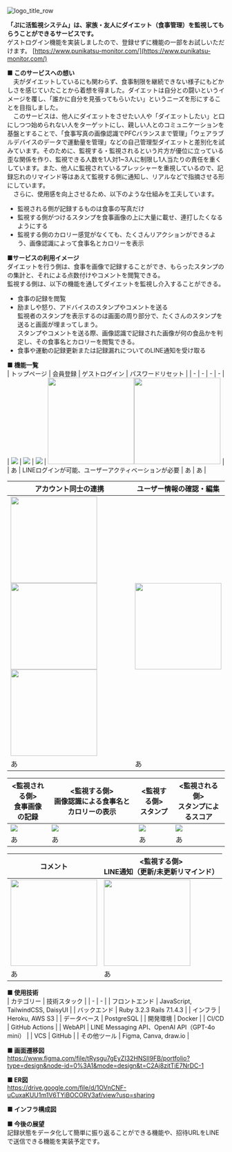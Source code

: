 ![logo_title_row](https://github.com/user-attachments/assets/97371bf0-b5e9-4beb-908d-af11ca61f57a)

**「ぷに活監視システム」は、家族・友人にダイエット（食事管理）を監視してもらうことができるサービスです。**  
ゲストログイン機能を実装しましたので、登録せずに機能の一部をお試しいただけます。
[https://www.punikatsu-monitor.com/](https://www.punikatsu-monitor.com/)

**■ このサービスへの想い**  
　夫がダイエットしているにも関わらず、食事制限を継続できない様子にもどかしさを感じていたことから着想を得ました。ダイエットは自分との闘いというイメージを覆し、「誰かに自分を見張ってもらいたい」というニーズを形にすることを目指しました。  
　このサービスは、他人にダイエットをさせたい人や「ダイエットしたい」と口にしつつ始められない人をターゲットにし、親しい人とのコミュニケーションを基盤とすることで、「食事写真の画像認識でPFCバランスまで管理」「ウェアラブルデバイスのデータで運動量を管理」などの自己管理型ダイエットと差別化を試みています。そのために、監視する・監視されるという片方が優位に立っている歪な関係を作り、監視できる人数を1人対1~3人に制限し1人当たりの責任を重くしています。また、他人に監視されているプレッシャーを重視しているので、記録忘れのリマインド等はあえて監視する側に通知し、リアルなどで指摘させる形にしています。  
　さらに、使用感を向上させるため、以下のような仕組みを工夫しています。  
* 監視される側が記録するものは食事の写真だけ  
* 監視する側がつけるスタンプを食事画像の上に大量に載せ、連打したくなるようにする  
* 監視する側のカロリー感覚がなくても、たくさんリアクションができるよう、画像認識によって食事名とカロリーを表示  

**■サービスの利用イメージ**  
ダイエットを行う側は、食事を画像で記録することができ、もらったスタンプのの集計と、それによる点数付けやコメントを閲覧できる。  
監視する側は、以下の機能を通してダイエットを監視し介入することができる。  
* 食事の記録を閲覧
* 励ましや怒り、アドバイスのスタンプやコメントを送る  
  監視者のスタンプを表示するのは画面の周り部分で、たくさんのスタンプを送ると画面が埋まってしまう。  
  スタンプやコメントを送る際、画像認識で記録された画像が何の食品かを判定し、その食事名とカロリーを閲覧できる。
* 食事や運動の記録更新または記録漏れについてのLINE通知を受け取る   

**■ 機能一覧**   
| トップページ | 会員登録 | ゲストログイン | パスワードリセット |
| - | - | - | - |
| <img src="https://github.com/user-attachments/assets/1b2a3700-3168-48e6-a21a-ced17b5dd695"> | <img src="https://github.com/user-attachments/assets/d107452e-34b2-4e8e-a023-37258b32af23"> | <img src="https://github.com/user-attachments/assets/f8a16852-c569-4361-b311-5593582706b1"> | <img src="https://github.com/user-attachments/assets/4b818608-5f11-48b4-92a3-c749d8513178" width="200"><img src="https://github.com/user-attachments/assets/06b94c6c-3ddc-437f-97d2-715f75e2b27b" width="200"> |
| あ | LINEログインが可能、ユーザーアクティベーションが必要 | あ | あ |  

| アカウント同士の連携 | ユーザー情報の確認・編集 |
| - | - |
| <img src="https://github.com/user-attachments/assets/e54d8178-e871-45ab-9739-4a4cbc09aa93" width="200"><br><img src="https://github.com/user-attachments/assets/d6968fd1-1e42-4c38-88f8-25b788485d94" width="200"><img src="https://github.com/user-attachments/assets/e2c9afb8-5b59-4cdc-9e9e-057b5ebf18c1" width="200"> | <img src="https://github.com/user-attachments/assets/1b2a3700-3168-48e6-a21a-ced17b5dd695" width="200"> |
| あ | あ |  

| <監視される側><br>食事画像の記録 | <監視する側><br>画像認識による食事名とカロリーの表示 | <監視する側><br>スタンプ | <監視される側><br>スタンプによるスコア |
| - | - | - | - |
| <img src="https://github.com/user-attachments/assets/0bd2d7e9-01a1-4803-b6e4-235b13e7fe84"> | <img src="#"> | <img src="https://github.com/user-attachments/assets/f36af3ee-37e7-444b-8c65-8f0725364c02"> | <img src="https://github.com/user-attachments/assets/22395a11-47be-4973-a318-5be6fee10f92"> |
| あ | あ | あ | あ |  

| コメント | <監視する側><br>LINE通知（更新/未更新リマインド） |
| - | - |
| <img src="https://github.com/user-attachments/assets/44cb2f7e-63d7-4f60-a87f-34a67ce80b12" width="200"> | <img src="#" width="200"> |
| あ | あ |  

**■ 使用技術**  
| カテゴリー | 技術スタック |
| - | - |
| フロントエンド | JavaScript, TailwindCSS, DaisyUI |
| バックエンド | Ruby 3.2.3 Rails 7.1.4.3 |
| インフラ | Heroku, AWS S3 |
| データベース | PostgreSQL |
| 開発環境 | Docker |
| CI/CD | GitHub Actions |
| WebAPI | LINE Messaging API、OpenAI API（GPT-4o mini） |
| VCS | GitHub |
| その他ツール | Figma, Canva, draw.io |

  **■ 画面遷移図**  
https://www.figma.com/file/tRysgu7gEyZI32HNSIl9FB/portfolio?type=design&node-id=0%3A1&mode=design&t=C2Aj8zitTiE7NrDC-1  

  **■ ER図**  
https://drive.google.com/file/d/1OVnCNF-uCuxaKUU1m1V6TYiBOCORV3af/view?usp=sharing  

  **■ インフラ構成図**  

  **■ 今後の展望**  
  記録状態をデータ化して簡単に振り返ることができる機能や、招待URLをLINEで送信できる機能を実装予定です。   